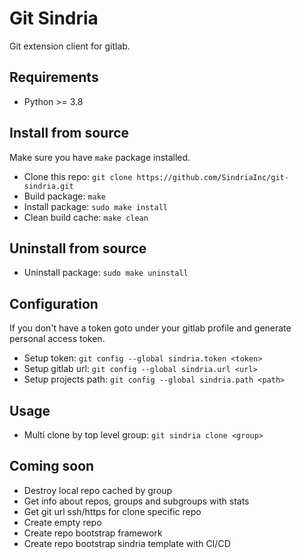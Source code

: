 # Git Sindria

Git extension client for gitlab.

## Requirements

- Python >= 3.8

## Install from source

Make sure you have `make` package installed.

- Clone this repo: `git clone https://github.com/SindriaInc/git-sindria.git`
- Build package: `make`
- Install package: `sudo make install`
- Clean build cache: `make clean`

## Uninstall from source

- Uninstall package: `sudo make uninstall`

## Configuration

If you don't have a token goto under your gitlab profile and generate personal access token.

- Setup token: `git config --global sindria.token <token>`
- Setup gitlab url: `git config --global sindria.url <url>`
- Setup projects path: `git config --global sindria.path <path>`

## Usage

- Multi clone by top level group: `git sindria clone <group>`

## Coming soon

- Destroy local repo cached by group
- Get info about repos, groups and subgroups with stats
- Get git url ssh/https for clone specific repo
- Create empty repo
- Create repo bootstrap framework
- Create repo bootstrap sindria template with CI/CD